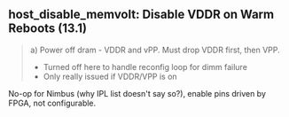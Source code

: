 ## host_disable_memvolt: Disable VDDR on Warm Reboots (13.1)

> a) Power off dram - VDDR and vPP. Must drop VDDR first, then VPP.
>    - Turned off here to handle reconfig loop for dimm failure
>    - Only really issued if  VDDR/VPP is on

No-op for Nimbus (why IPL list doesn't say so?), enable pins driven by FPGA, not
configurable.
